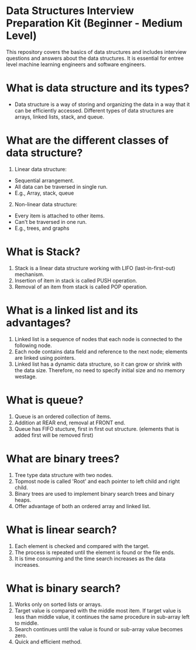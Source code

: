 # Data Structures Interview Preparation Kit (Beginner - Medium Level)
 This repository covers the basics of data structures and includes interview questions and answers about the data structures. It is essential for entree level machine learning engineers and software engineers. 

# What is data structure and its types?
- Data structure is a way of storing and organizing the data in a way that it can be efficiently accessed. Different types of data structures are arrays, linked lists, stack, and queue.

# What are the different classes of data structure?
1. Linear data structure: 
 - Sequential arrangement.
 - All data can be traversed in single run.
 - E.g., Array, stack, queue

2. Non-linear data structure:
 - Every item is attached to other items.
 - Can't be traversed in one run.
 - E.g., trees, and graphs

# What is Stack?
1. Stack is a linear data structure working with LIFO (last-in-first-out) mechanism.
2. Insertion of item in stack is called PUSH operation.
3. Removal of an item from stack is called POP operation.

# What is a linked list and its advantages?
1. Linked list is a sequence of nodes that each node is connected to the following node.
2. Each node contains data field and reference to the next node; elements are linked using pointers.
3. Linked list has a dynamic data structure, so it can grow or shrink with the data size. Therefore, no need to specify initial size and no memory westage.

# What is queue?
1. Queue is an ordered collection of items.
2. Addition at REAR end, removal at FRONT end.
3. Queue has FIFO stucture, first in first out structure. (elements that is added first will be removed first)

# What are binary trees?
1. Tree type data structure with two nodes.
2. Topmost node is called 'Root' and each pointer to left child and right child.
3. Binary trees are used to implement binary search trees and binary heaps.
4. Offer advantage of both an ordered array and linked list.

# What is linear search?
1. Each element is checked and compared with the target.
2. The process is repeated until the element is found or the file ends.
3. It is time consuming and the time search increases as the data increases.

# What is binary search?
1. Works only on sorted lists or arrays.
2. Target value is compared with the middle most item. If target value is less than middle value, it continues the same procedure in sub-array left to middle.
3. Search continues until the value is found or sub-array value becomes zero.
4. Quick and efficient method.
